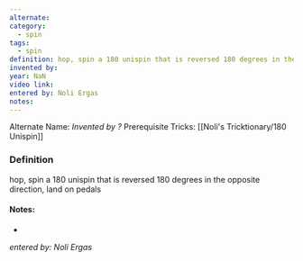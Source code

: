 ```yaml
---
alternate: 
category:
  - spin
tags:
  - spin
definition: hop, spin a 180 unispin that is reversed 180 degrees in the opposite direction, land on pedals
invented by: 
year: NaN
video link: 
entered by: Noli Ergas
notes: 
---
```

Alternate Name: 
*Invented by ?*
Prerequisite Tricks: [[Noli's Tricktionary/180 Unispin]]

### Definition
hop, spin a 180 unispin that is reversed 180 degrees in the opposite direction, land on pedals


#### Notes:
- 
*entered by: Noli Ergas*
